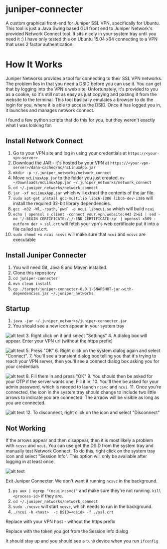 # juniper-connecter

A custom graphical front-end for Juniper SSL VPN, specifically for Ubuntu.
This tool is just a Java Swing based GUI front end to Juniper Network's provided Network Connect tool. It sits nicely in your system tray until you need it :)
I have only tested this on Ubuntu 15.04 x64 connecting to a VPN that uses 2 factor authentication.

# How It Works

Juniper Networks provides a tool for connecting to their SSL VPN networks. The problem lies in that you need a DSID before you can use it. You can get that by logging into
the VPN's web site. Unfortunately, it's provided to you as a cookie, so it's still not as easy as just copying and pasting it from the website to the terminal.
This tool basically emulates a browser to do the login for you, where it is able to access the DSID. Once it has logged you in, it launches and manages network connect.

I found a few python scripts that do this for you, but they weren't exactly what I was looking for.

## Install Network Connect

1. Go to your VPN site and log in using your credentials at ```https://<your-vpn-server>```
2. Download the JAR - it's hosted by your VPN at ```https://<your-vpn-server>/dana-cached/nc/ncLinuxApp.jar```
3. ```mkdir -p ~/.juniper_networks/network_connect```
3. Move ```ncLinuxApp.jar``` to the folder you just created. ```mv ~/Downloads/ncLinuxApp.jar ~/.juniper_networks/network_connect```
4. ```cd ~/.juniper_networks/network_connect```
5. ```jar -xf ncLinuxApp.jar``` which will extract the contents of the jar file.
6. ```sudo apt-get install gcc-multilib libc6-i386 libc6-dev-i386``` will install the required 32-bit library dependencies.
7. ```gcc -m32 -Wl,-rpath,`pwd` -o ncui libncui.so``` which will build ```ncui```
8. ```echo | openssl s_client -connect your.vpn.website:443 2>&1 | sed -ne '/-BEGIN CERTIFICATE-/,/-END CERTIFICATE-/p' | openssl x509 -outform der > ssl.crt``` will fetch your vpn's web certificate put it into a file called ssl.crt.
9. ```sudo chmod +x ncui ncsvc``` will make sure that ```ncui``` and ```ncsvc``` are executable

## Install Juniper Connecter

1. You will need Git, Java 8 and Maven installed.
2. Clone this repository
3. ```cd juniper-connecter```
4. ```mvn clean install```
5. ```cp ./target/juniper-connecter-0.0.1-SNAPSHOT-jar-with-dependencies.jar ~/.juniper_networks```

## Startup

1. ```java -jar ~/.juniper_networks/juniper-connecter.jar```
2. You should see a new icon appear in your system tray

  ![alt text](https://raw.githubusercontent.com/nicholas-prozesky/juniper-connecter/master/images/system-tray.png)
3. Right click on it and select "Settings"
4. A dialog box will appear. Enter your VPN url (without the https prefix)

  ![alt text](https://raw.githubusercontent.com/nicholas-prozesky/juniper-connecter/master/images/settings.png)
5. Press "OK"
6. Right click on the system dialog again and select "Connect".
7. You'll see a transient dialog box telling you that it's trying to reach your VPN server, then you'll see a connect dialog box asking you for your credentials

  ![alt text](https://raw.githubusercontent.com/nicholas-prozesky/juniper-connecter/master/images/connect.png)
8. Fill them in and press "OK"
9. You should then be asked for your OTP if the server wants one.  Fill it in.
10. You'll then be asked for your admin password, which is needed to launch ```ncsvc``` and ```ncui```.
11. Once you're connected, the icon in the system tray should change to include two little arrows to indicate you are connected. The arraow will be visible as long as you are connected.

  ![alt text](https://raw.githubusercontent.com/nicholas-prozesky/juniper-connecter/master/images/system-tray-connected.png)
12. To disconnect, right click on the icon and select "Disconnect"

## Not Working
If the arrows appear and then disappear, then it is most likely a problem with ```ncsvc``` and ```ncui```. You can use get the DSID from the system tray and manually test Network Connect. To do this, right click on the system tray icon and select "Session Info". This option will only be available after logging in at least once.

  ![alt text](https://raw.githubusercontent.com/nicholas-prozesky/juniper-connecter/master/images/session.png)

Exit Juniper Connecter. We don't want it running ```ncsvc``` in the background.

1. ```ps aux | egrep "(ncui|ncsvc)"``` and make sure they're not running. ```kill <process-id>``` if they are.
2. ```cd ~/.juniper_networks/network_connect```
3. ```sudo ./ncsvc``` will start ```ncsvc```, which needs to run in the background.
4. ```./ncui -h <host>  -c DSID=<dsid> -f ./ssl.crt```

Replace <host> with your VPN host - without the https prefix

Replace <dsid> with the token you got from the Session Info dialog

It should stay up and you should see a ```tun0``` device when you run ```ifconfig```
